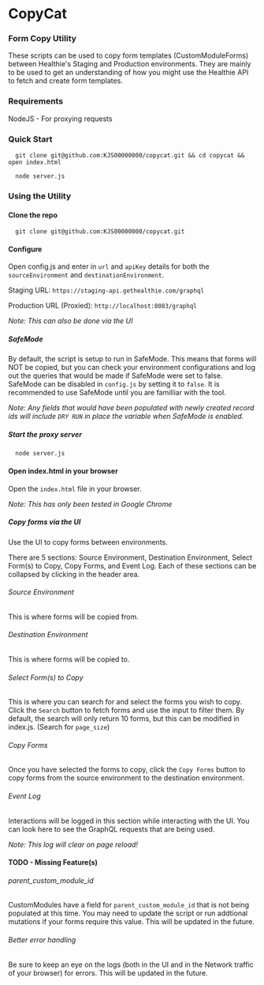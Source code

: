 # CopyCat
### Form Copy Utility
These scripts can be used to copy form templates (CustomModuleForms) between Healthie's Staging and Production environments. They are mainly to be used to get an understanding of how you might use the Healthie API to fetch and create form templates.

### Requirements
NodeJS - For proxying requests

### Quick Start
```
  git clone git@github.com:KJS00000000/copycat.git && cd copycat && open index.html

  node server.js
```

### Using the Utility
#### Clone the repo
```
  git clone git@github.com:KJS00000000/copycat.git
```
#### Configure
Open config.js and enter in `url` and `apiKey` details for both the `sourceEnvironment` and `destinationEnvironment`.

Staging URL: `https://staging-api.gethealthie.com/graphql`   

Production URL (Proxied): `http://localhost:8083/graphql`

<em>Note: This can also be done via the UI</em>

##### SafeMode
By default, the script is setup to run in SafeMode. This means that forms will NOT be copied, but you can check your environment configurations and log out the queries that would be made if SafeMode were set to false. SafeMode can be disabled in `config.js` by setting it to `false`. It is recommended to use SafeMode until you are familliar with the tool.

<em>Note: Any fields that would have been populated with newly created record ids will include `DRY RUN` in place the variable when SafeMode is enabled.</em>

##### Start the proxy server
```
  node server.js
```
#### Open index.html in your browser
Open the `index.html` file in your browser. 

<em>Note: This has only been tested in Google Chrome</em>
##### Copy forms via the UI
Use the UI to copy forms between environments.

There are 5 sections: Source Environment, Destination Environment, Select Form(s) to Copy, Copy Forms, and Event Log. Each of these sections can be collapsed by clicking in the header area. 

###### Source Environment
This is where forms will be copied from.
###### Destination Environment
This is where forms will be copied to.
###### Select Form(s) to Copy
This is where you can search for and select the forms you wish to copy. Click the `Search` button to fetch forms and use the input to filter them. By default, the search will only return 10 forms, but this can be modified in index.js. (Search for `page_size`)
###### Copy Forms
Once you have selected the forms to copy, click the `Copy Forms` button to copy forms from the source environment to the destination environment.
###### Event Log
Interactions will be logged in this section while interacting with the UI. You can look here to see the GraphQL requests that are being used.

<em>Note: This log will clear on page reload!</em>
#### TODO - Missing Feature(s)
###### parent_custom_module_id
CustomModules have a field for `parent_custom_module_id` that is not being populated at this time. You may need to update the script or run addtional mutations if your forms require this value. This will be updated in the future.
###### Better error handling
Be sure to keep an eye on the logs (both in the UI and in the Network traffic of your browser) for errors. This will be updated in the future.
